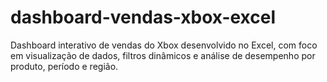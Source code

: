 # dashboard-vendas-xbox-excel
Dashboard interativo de vendas do Xbox desenvolvido no Excel, com foco em visualização de dados, filtros dinâmicos e análise de desempenho por produto, período e região.
